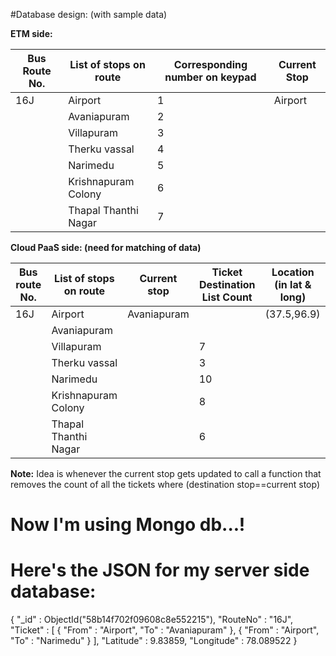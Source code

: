 #Database design: (with sample data)

**ETM side:**

| **Bus Route No.** | **List of stops on route** | **Corresponding number on keypad** | **Current Stop** |
| --- | --- | --- | --- |
| 16J | Airport | 1 | Airport |
|   | Avaniapuram | 2 |   |
|   | Villapuram | 3 |   |
|   | Therku vassal | 4 |   |
|   | Narimedu | 5 |   |
|   | Krishnapuram Colony | 6 |   |
|   | Thapal Thanthi Nagar | 7 |   |

**Cloud PaaS side: (need for matching of data)**

| **Bus route No.** | **List of stops on route** | **Current stop** | **Ticket Destination List Count** | **Location (in lat &amp; long)** |
| --- | --- | --- | --- | --- |
| 16J | Airport | Avaniapuram |   | (37.5,96.9) |
|   | Avaniapuram |   |   |   |
|   | Villapuram |   | 7 |   |
|   | Therku vassal |   | 3 |   |
|   | Narimedu |   | 10 |   |
|   | Krishnapuram Colony |   | 8 |   |
|   | Thapal Thanthi Nagar |   | 6 |   |

**Note:** Idea is whenever the current stop gets updated to call a function that removes the count of all the tickets where (destination stop==current stop)

# Now I'm using Mongo db...!

# Here's the JSON for my server side database:

{
    "_id" : ObjectId("58b14f702f09608c8e552215"),
    "RouteNo" : "16J",
    "Ticket" : [ 
        {
            "From" : "Airport",
            "To" : "Avaniapuram"
        }, 
        {
            "From" : "Airport",
            "To" : "Narimedu"
        }
    ],
    "Latitude" : 9.83859,
    "Longitude" : 78.089522
}
